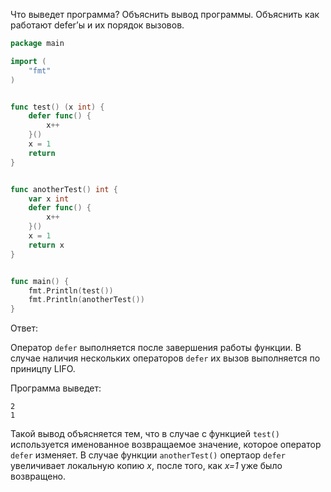 Что выведет программа? Объяснить вывод программы. Объяснить как работают defer’ы и их порядок вызовов.

```go
package main

import (
	"fmt"
)


func test() (x int) {
	defer func() {
		x++
	}()
	x = 1
	return
}


func anotherTest() int {
	var x int
	defer func() {
		x++
	}()
	x = 1
	return x
}


func main() {
	fmt.Println(test())
	fmt.Println(anotherTest())
}
```

Ответ:

Оператор `defer` выполняется после завершения работы функции. В случае наличия нескольких операторов `defer` их вызов выполняется по приницпу LIFO.

Программа выведет:
```
2
1
```
Такой вывод объясняется тем, что в случае с функцией `test()` используется именованное возвращаемое значение, которое оператор `defer` изменяет. В случае функции `anotherTest()` опертаор `defer` увеличивает локальную копию *x*, после того, как *x=1* уже было возвращено.